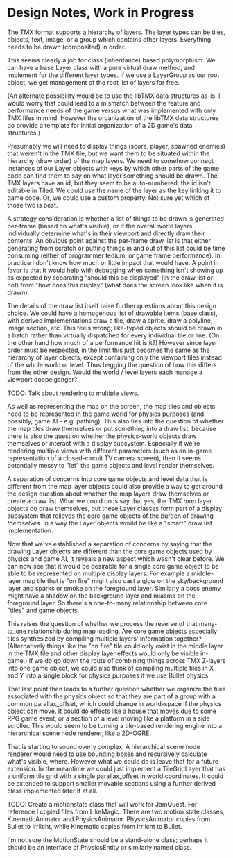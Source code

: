 # Design Notes, Work in Progress

The TMX format supports a hierarchy of layers.  The layer types can be tiles, objects, text, image, or a group which contains other layers.  Everything needs to be drawn (composited) in order.

This seems clearly a job for class (inheritance) based polymorphism.  We can have a base Layer class with a pure virtual draw method, and implement for the different layer types.  If we use a LayerGroup as our root object, we get management of the root list of layers for free.

(An alternate possibility would be to use the libTMX data structures as-is.  I would worry that could lead to a mismatch between the feature and performance needs of the game versus what was implemented with only TMX files in mind.  However the organization of the libTMX data structures do provide a template for initial organization of a 2D game's data structures.)

Presumably we will need to display things (score, player, spawned enemies) that weren't in the TMX file, but we want them to be situated within the hierarchy (draw order) of the map layers.  We need to somehow connect instances of our Layer objects with keys by which other parts of the game code can find them to say on what layer something should be drawn.  The TMX layers have an id, but they seem to be auto-numbered; the id isn't editable in Tiled.  We could use the name of the layer as the key linking it to game code.  Or, we could use a custom property.  Not sure yet which of those two is best.

A strategy consideration is whether a list of things to be drawn is generated per-frame (based on what's visible), or if the overall world layers individually determine what's in their viewport and directly draw their contents.  An obvious point against the per-frame draw list is that either generating from scratch or putting things in and out of this list could be time consuming (either of programmer tedium, or game frame performance).  In practice I don't know how much or little impact that would have.  A point in favor is that it would help with debugging when something isn't showing up as expected by separating "should this be displayed" (in the draw list or not) from "how does this display" (what does the screen look like when it is drawn).

The details of the draw list itself raise further questions about this design choice.  We could have a homogenous list of drawable items (base class), with derived implementations draw a tile, draw a sprite, draw a polyline, image section, etc.  This feels wrong; like-typed objects should be drawn in a batch rather than virtually dispatched for every individual tile or line.  (On the other hand how much of a performance hit is it?)  However since layer order must be respected, in the limit this just becomes the same as the hierarchy of layer objects, except containing only the viewport tiles instead of the whole world or level.  Thus begging the question of how this differs from the other design.  Would the world / level layers each manage a viewport doppelganger? 

TODO: Talk about rendering to multiple views.

As well as representing the map on the screen, the map tiles and objects need to be represented in the game world for physics purposes (and possibly, game AI - e.g. pathing).  This also ties into the question of whether the map tiles draw themselves or put something into a draw list, because there is also the question whether the physics-world objects draw themselves or interact with a display subsystem.  Especially if we're rendering multiple views with different parameters (such as an in-game representation of a closed-circuit TV camera screen), then it seems potentially messy to "let" the game objects and level render themselves.

A separation of concerns into core game objects and level data that is different from the map layer objects could also provide a way to get around the design question about whether the map layers draw themselves or create a draw list.  What we could do is say that yes, the TMX *map* layer objects do draw themselves, but these Layer classes form part of a display subsystem that relieves the core game objects of the burden of drawing *themselves*.  In a way the Layer objects would be like a "smart" draw list implementation.

Now that we've established a separation of concerns by saying that the drawing Layer objects are different than the core game objects used by physics and game AI, it reveals a new aspect which wasn't clear before.  We can now see that it would be desirable for a single core game object to be able to be represented on multiple display layers.  For example a middle-layer map tile that is "on fire" might also cast a glow on the sky/background layer and sparks or smoke on the foreground layer.  Similarly a boss enemy might have a shadow on the background layer and miasma on the foreground layer.  So there's a one-to-many relationship between core "tiles" and game objects.

This raises the question of whether we process the reverse of that many-to_one relationship during map loading.  Are core game objects especially tiles synthesized by compiling multiple layers' information together?  (Alternatively things like the "on fire" tile could only exist in the middle layer in the TMX file and other display layer effects would only be visible in-game.)  If we do go down the route of combining things across TMX Z-layers into one game object, we could also think of compiling multiple tiles in X and Y into a single block for physics purposes if we use Bullet physics.

That last point then leads to a further question whether we organize the tiles associated with the physics object so that they are part of a group with a common parallax_offset, which could change in world-space if the physics object can move.  It could do effects like a house that moves due to some RPG game event, or a section of a level moving like a platform in a side scroller.  This would seem to be turning a tile-based rendering engine into a hierarchical scene node renderer, like a 2D-OGRE.

That is starting to sound overly complex.  A hierarchical scene node renderer would need to use bounding boxes and recursively calculate what's visible, where.  However what we could do is leave that for a future extension.  In the meantime we could just implement a TileGridLayer that has a uniform tile grid with a single parallax_offset in world coordinates.  It could be extended to support smaller movable sections using a further derived class implemented later if at all.

TODO:  Create a motionstate class that will work for JamQuest.  For reference I copied files from LikeMagic.  There are two motion state classes, KinematicAnimator and PhysicsAnimator.  PhysicsAnimator copies from Bullet to Irrlicht, while Kinematic copies from Irrlicht to Bullet.

I'm not sure the MotionState should be a stand-alone class; perhaps it should be an interface of PhysicsEntity or similarly named class.
